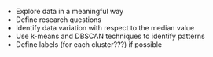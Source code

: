 - Explore data in a meaningful way
- Define research questions
- Identify data variation with respect to the median value
- Use k-means and DBSCAN techniques to identify patterns
- Define labels (for each cluster???) if possible